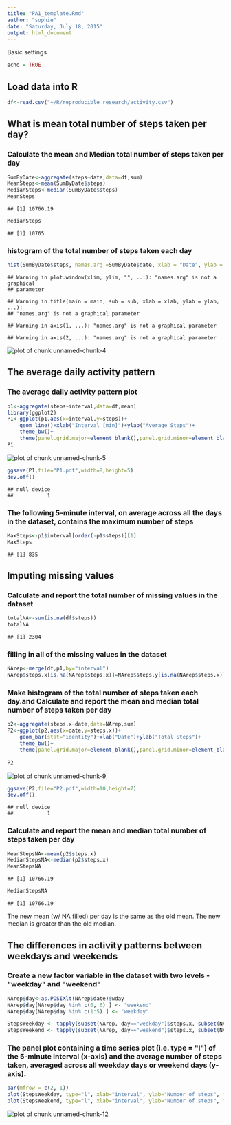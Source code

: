 ```yaml
---
title: "PA1_template.Rmd"
author: "sophie"
date: "Saturday, July 18, 2015"
output: html_document
---
```


Basic settings


```r
echo = TRUE
```


## Load data into R

```r
df<-read.csv("~/R/reproducible research/activity.csv")
```
## What is mean total number of steps taken per day?

### Calculate the mean and Median total number of steps taken per day

```r
SumByDate<-aggregate(steps~date,data=df,sum)
MeanSteps<-mean(SumByDate$steps)
MedianSteps<-median(SumByDate$steps)
MeanSteps
```

```
## [1] 10766.19
```

```r
MedianSteps
```

```
## [1] 10765
```
### histogram of the total number of steps taken each day

```r
hist(SumByDate$steps, names.arg =SumByDate$date, xlab = "Date", ylab = "Steps", main = "Total number of steps taken each day")
```

```
## Warning in plot.window(xlim, ylim, "", ...): "names.arg" is not a graphical
## parameter
```

```
## Warning in title(main = main, sub = sub, xlab = xlab, ylab = ylab, ...):
## "names.arg" is not a graphical parameter
```

```
## Warning in axis(1, ...): "names.arg" is not a graphical parameter
```

```
## Warning in axis(2, ...): "names.arg" is not a graphical parameter
```

![plot of chunk unnamed-chunk-4](figure/unnamed-chunk-4-1.png) 
## The average daily activity pattern
### The average daily activity pattern plot

```r
p1<-aggregate(steps~interval,data=df,mean)
library(ggplot2)
P1<-ggplot(p1,aes(x=interval,y=steps))+
    geom_line()+xlab("Interval [min]")+ylab("Average Steps")+
    theme_bw()+
    theme(panel.grid.major=element_blank(),panel.grid.minor=element_blank())
P1
```

![plot of chunk unnamed-chunk-5](figure/unnamed-chunk-5-1.png) 

```r
ggsave(P1,file="P1.pdf",width=8,height=5)
dev.off()
```

```
## null device 
##           1
```

### The following 5-minute interval, on average across all the days in the dataset, contains the maximum number of steps


```r
MaxSteps<-p1$interval[order(-p1$steps)][1]
MaxSteps
```

```
## [1] 835
```

## Imputing missing values

### Calculate and report the total number of missing values in the dataset 

```r
totalNA<-sum(is.na(df$steps))
totalNA
```

```
## [1] 2304
```

### filling in all of the missing values in the dataset

```r
NArep<-merge(df,p1,by="interval")
NArep$steps.x[is.na(NArep$steps.x)]=NArep$steps.y[is.na(NArep$steps.x)]
```

### Make histogram of the total number of steps taken each day.and Calculate and report the mean and median total number of steps taken per day


```r
p2<-aggregate(steps.x~date,data=NArep,sum)
P2<-ggplot(p2,aes(x=date,y=steps.x))+
    geom_bar(stat="identity")+xlab("Date")+ylab("Total Steps")+
    theme_bw()+
    theme(panel.grid.major=element_blank(),panel.grid.minor=element_blank(),axis.text.x  = element_text(angle=90, size=8))
  
P2
```

![plot of chunk unnamed-chunk-9](figure/unnamed-chunk-9-1.png) 

```r
ggsave(P2,file="P2.pdf",width=10,height=7)
dev.off()
```

```
## null device 
##           1
```
### Calculate and report the mean and median total number of steps taken per day


```r
MeanStepsNA<-mean(p2$steps.x)
MedianStepsNA<-median(p2$steps.x)
MeanStepsNA
```

```
## [1] 10766.19
```

```r
MedianStepsNA
```

```
## [1] 10766.19
```
The new mean (w/ NA filled) per day is the same as the old mean. The new median is greater than the old median.

## The differences in activity patterns between weekdays and weekends

### Create a new factor variable in the dataset with two levels - "weekday" and "weekend" 

```r
NArep$day<-as.POSIXlt(NArep$date)$wday
NArep$day[NArep$day %in% c(0, 6) ] <- "weekend"
NArep$day[NArep$day %in% c(1:5) ] <- "weekday"

StepsWeekday <- tapply(subset(NArep, day=="weekday")$steps.x, subset(NArep, day=="weekday")$interval, mean)
StepsWeekend <- tapply(subset(NArep, day=="weekend")$steps.x, subset(NArep, day=="weekend")$interval, mean)
```

### The panel plot containing a time series plot (i.e. type = "l") of the 5-minute interval (x-axis) and the average number of steps taken, averaged across all weekday days or weekend days (y-axis). 

```r
par(mfrow = c(2, 1))
plot(StepsWeekday, type="l", xlab="interval", ylab="Number of steps", main="weekdays")
plot(StepsWeekend, type="l", xlab="interval", ylab="Number of steps", main="weekend")
```

![plot of chunk unnamed-chunk-12](figure/unnamed-chunk-12-1.png) 
